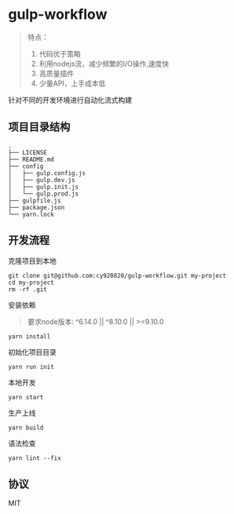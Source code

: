 # gulp-workflow

> 特点：  
> 1. 代码优于策略  
> 2. 利用nodejs流，减少频繁的I/O操作,速度快  
> 3. 高质量插件  
> 4. 少量API，上手成本低  

针对不同的开发环境进行自动化流式构建  

## 项目目录结构

```shell
.
├── LICENSE
├── README.md
├── config
│   ├── gulp.config.js
│   ├── gulp.dev.js
│   ├── gulp.init.js
│   └── gulp.prod.js
├── gulpfile.js
├── package.json
└── yarn.lock
```

## 开发流程

克隆项目到本地

```shell
git clone git@github.com:cy920820/gulp-workflow.git my-project
cd my-project
rm -rf .git
```

安装依赖

> 要求node版本:  ^6.14.0  ||  ^8.10.0  ||  >=9.10.0

```shell
yarn install
```

初始化项目目录

```shell
yarn run init
```

本地开发

```shell
yarn start
```

生产上线

```shell
yarn build
```

语法检查

```shell
yarn lint --fix
```

## 协议

MIT
